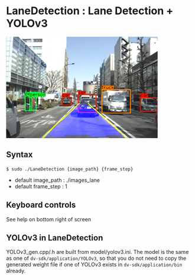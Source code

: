 # LaneDetection : Lane Detection + YOLOv3

![LaneDetection Result](https://raw.githubusercontent.com/DigitalMediaProfessionals/LaneDetection/master/LaneDetection.png)

## Syntax
```
$ sudo ./LaneDetection {image_path} {frame_step}
```

* default image_path : ./images_lane
* default frame_step : 1

## Keyboard controls

See help on bottom right of screen

## YOLOv3 in LaneDetection

YOLOv3_gen.cpp/.h are built from model/yolov3.ini.
The model is the same as one of `dv-sdk/application/YOLOv3`,
so that you do not need to copy the generated weight file
if one of YOLOv3 exists in `dv-sdk/application/bin` already.

